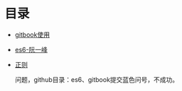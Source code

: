 # 目录

* [gitbook使用](../../git--book/book/index.html)

* [es6-阮一峰](../../es--6/book/index.html)

* [正则](../../regexp/book/index.html)

  问题，github目录：es6、gitbook提交蓝色问号，不成功。

